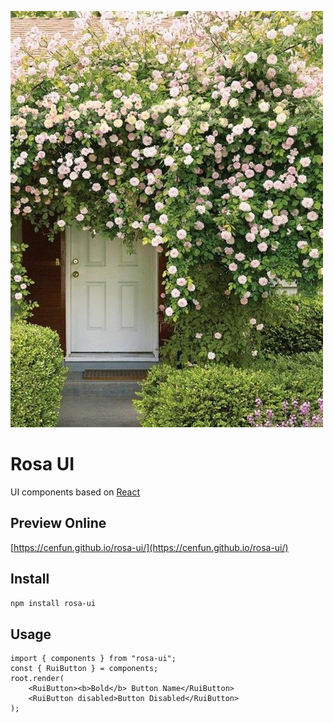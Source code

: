![](/scripts/rosa.jpg)

# Rosa UI
UI components based on [React](https://github.com/facebook/react/)
## Preview Online
[https://cenfun.github.io/rosa-ui/](https://cenfun.github.io/rosa-ui/)

## Install
```bash
npm install rosa-ui
```
## Usage
```
import { components } from "rosa-ui";
const { RuiButton } = components;
root.render(
    <RuiButton><b>Bold</b> Button Name</RuiButton>
    <RuiButton disabled>Button Disabled</RuiButton>
);
```